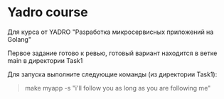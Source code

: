 # Yadro course
Для курса от YADRO "Разработка микросервисных приложений на Golang"

Первое задание готово к ревью, готовый вариант находится в ветке main в директории Task1

Для запуска выполните следующие команды (из директории Task1):

> make
> myapp -s "i'll follow you as long as you are following me"
